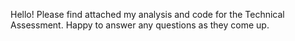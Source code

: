 Hello! Please find attached my analysis and code for the Technical Assessment. Happy to answer any questions as they come up. 
